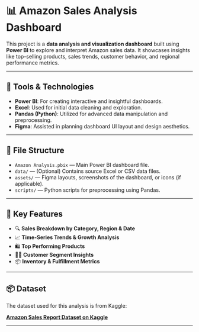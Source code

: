 # 📊 Amazon Sales Analysis Dashboard

This project is a **data analysis and visualization dashboard** built using **Power BI** to explore and interpret Amazon sales data. It showcases insights like top-selling products, sales trends, customer behavior, and regional performance metrics.

---

## 🔧 Tools & Technologies

- **Power BI**: For creating interactive and insightful dashboards.
- **Excel**: Used for initial data cleaning and exploration.
- **Pandas (Python)**: Utilized for advanced data manipulation and preprocessing.
- **Figma**: Assisted in planning dashboard UI layout and design aesthetics.

---

## 📁 File Structure

- `Amazon Analysis.pbix` — Main Power BI dashboard file.
- `data/` — (Optional) Contains source Excel or CSV data files.
- `assets/` — Figma layouts, screenshots of the dashboard, or icons (if applicable).
- `scripts/` — Python scripts for preprocessing using Pandas.

---

## 📌 Key Features

- 🔍 **Sales Breakdown by Category, Region & Date**
- 📈 **Time-Series Trends & Growth Analysis**
- 🛍️ **Top Performing Products**
- 🧑‍💼 **Customer Segment Insights**
- 📦 **Inventory & Fulfillment Metrics**

---
## 📦 Dataset

The dataset used for this analysis is from Kaggle:

**[Amazon Sales Report Dataset on Kaggle](https://www.kaggle.com/datasets/arpit2712/amazonsalesreport)**

---
